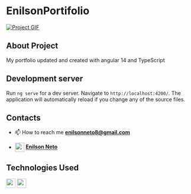 # EnilsonPortifolio

<a href="https://cycle-lins.vercel.app/pagina-inicial">![Project GIF](https://github.com/EnilsonNeto/EnilsonPortifolio/blob/main/src/assets/img/gifToPort.gif)</a>

## About Project

My portfolio updated and created with angular 14 and TypeScript

## Development server

Run `ng serve` for a dev server. Navigate to `http://localhost:4200/`. The application will automatically reload if you change any of the source files.

## Contacts
- 📫 How to reach me **enilsonneto8@gmail.com**
  
- <img align="center" src="https://upload.wikimedia.org/wikipedia/commons/c/ca/LinkedIn_logo_initials.png" height="25" witdth="25"> **<a align="center" href="https://www.linkedin.com/in/enilson-neto">Enilson Neto</a>**

## Technologies Used

<img src="https://img.shields.io/badge/Angular-FFFFFF.svg?&style=for-the-badge&logo=Angular&logoColor=red" height="25"/>
<img src="https://img.shields.io/badge/typescript-0016F0.svg?&style=for-the-badge&logo=typescript&logoColor=white" height="25"/>
